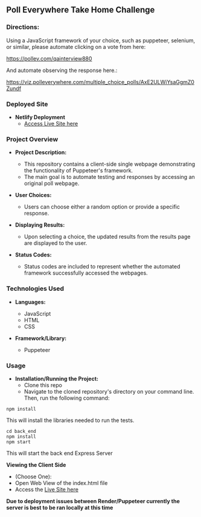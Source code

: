 ## Poll Everywhere Take Home Challenge

### Directions:
 Using a JavaScript  framework of your choice, such as puppeteer, selenium, or similar, please automate clicking on a vote from here:

https://pollev.com/qainterview880

And automate observing the response here.:

https://viz.polleverywhere.com/multiple_choice_polls/AxE2ULWiYsaGgmZ0Zundf

### Deployed Site
  - **Netlify Deployment**
    - [Access Live Site here](https://joynerd-poll-everywhere.netlify.app/)

### Project Overview

- **Project Description:**
  - This repository contains a client-side single webpage demonstrating the functionality of Puppeteer's framework.
  - The main goal is to automate testing and responses by accessing an original poll webpage.

- **User Choices:**
  - Users can choose either a random option or provide a specific response.

- **Displaying Results:**
  - Upon selecting a choice, the updated results from the results page are displayed to the user.

- **Status Codes:**
  - Status codes are included to represent whether the automated framework successfully accessed the webpages.

### Technologies Used

- **Languages:**
  - JavaScript
  - HTML
  - CSS

- **Framework/Library:**
  - Puppeteer

### Usage

- **Installation/Running the Project:**
  - Clone this repo 
  - Navigate to the cloned repository's directory on your command line. Then, run the following command:
```
npm install
```
This will install the libraries needed to run the tests.
```
cd back_end
npm install
npm start
```
This will start the back end Express Server
  
  **Viewing the Client Side**
  - (Choose One): 
  - Open Web View of the index.html file
  - Access the [Live Site here](https://joynerd-poll-everywhere.netlify.app/)

  **Due to deployment issues between Render/Puppeteer currently the server is best to be ran locally at this time**
  






